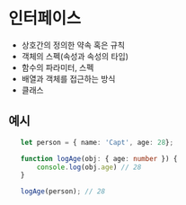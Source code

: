 # 인터페이스

 - 상호간의 정의한 약속 혹은 규칙
 - 객체의 스펙(속성과 속성의 타입)
 - 함수의 파라미터, 스펙
 - 배열과 객체를 접근하는 방식
 - 클래스

## 예시

 ```ts
    let person = { name: 'Capt', age: 28};

    function logAge(obj: { age: number }) {
        console.log(obj.age) // 28
    }

    logAge(person); // 28
 ```